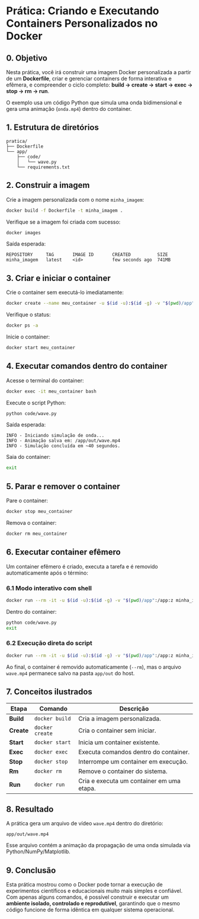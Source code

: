 # Prática: Criando e Executando Containers Personalizados no Docker

## 0. Objetivo

Nesta prática, você irá construir uma imagem Docker personalizada a partir de um **Dockerfile**, criar e gerenciar containers de forma interativa e efêmera, e compreender o ciclo completo: **build → create → start → exec → stop → rm → run**.

O exemplo usa um código Python que simula uma onda bidimensional e gera uma animação (`onda.mp4`) dentro do container.

## 1. Estrutura de diretórios

```text
pratica/
├── Dockerfile
└── app/
    ├── code/
    │   └── wave.py
    └── requirements.txt
```

## 2. Construir a imagem

Crie a imagem personalizada com o nome `minha_imagem`:

```bash
docker build -f Dockerfile -t minha_imagem .
```

Verifique se a imagem foi criada com sucesso:

```bash
docker images
```

Saída esperada:

```
REPOSITORY     TAG       IMAGE ID       CREATED          SIZE
minha_imagem   latest    <id>           few seconds ago  741MB
```

## 3. Criar e iniciar o container

Crie o container sem executá-lo imediatamente:

```bash
docker create --name meu_container -u $(id -u):$(id -g) -v "$(pwd)/app":/app:z minha_imagem:latest
```

Verifique o status:

```bash
docker ps -a
```

Inicie o container:

```bash
docker start meu_container
```

## 4. Executar comandos dentro do container

Acesse o terminal do container:

```bash
docker exec -it meu_container bash
```

Execute o script Python:

```bash
python code/wave.py
```

Saída esperada:

```
INFO - Iniciando simulação de onda...
INFO - Animação salva em: /app/out/wave.mp4
INFO - Simulação concluída em ~40 segundos.
```

Saia do container:

```bash
exit
```

## 5. Parar e remover o container

Pare o container:

```bash
docker stop meu_container
```

Remova o container:

```bash
docker rm meu_container
```

## 6. Executar container efêmero

Um container efêmero é criado, executa a tarefa e é removido automaticamente após o término:

### 6.1 Modo interativo com shell

```bash
docker run --rm -it -u $(id -u):$(id -g) -v "$(pwd)/app":/app:z minha_imagem bash
```

Dentro do container:

```bash
python code/wave.py
exit
```

### 6.2 Execução direta do script

```bash
docker run --rm -it -u $(id -u):$(id -g) -v "$(pwd)/app":/app:z minha_imagem python code/wave.py
```

Ao final, o container é removido automaticamente (`--rm`), mas o arquivo `wave.mp4` permanece salvo na pasta `app/out` do host.


## 7. Conceitos ilustrados

| Etapa      | Comando         | Descrição                                 |
| ---------- | --------------- | ----------------------------------------- |
| **Build**  | `docker build`  | Cria a imagem personalizada.              |
| **Create** | `docker create` | Cria o container sem iniciar.             |
| **Start**  | `docker start`  | Inicia um container existente.            |
| **Exec**   | `docker exec`   | Executa comandos dentro do container.     |
| **Stop**   | `docker stop`   | Interrompe um container em execução.      |
| **Rm**     | `docker rm`     | Remove o container do sistema.            |
| **Run**    | `docker run`    | Cria e executa um container em uma etapa. |


## 8. Resultado

A prática gera um arquivo de vídeo `wave.mp4` dentro do diretório:

```text
app/out/wave.mp4
```

Esse arquivo contém a animação da propagação de uma onda simulada via Python/NumPy/Matplotlib.

## 9. Conclusão

Esta prática mostrou como o Docker pode tornar a execução de experimentos científicos e educacionais muito mais simples e confiável. Com apenas alguns comandos, é possível construir e executar um **ambiente isolado, controlado e reprodutível**, garantindo que o mesmo código funcione de forma idêntica em qualquer sistema operacional.
